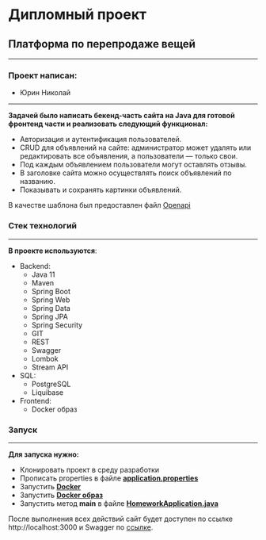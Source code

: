 # Дипломный проект
## Платформа по перепродаже вещей
***

### Проект написан:
* Юрин Николай
***
**Задачей было написать бекенд-часть сайта на Java для готовой фронтенд части и реализовать следующий функционал:**
* Авторизация и аутентификация пользователей. 
* CRUD для объявлений на сайте: администратор может удалять или редактировать все объявления, а пользователи — только свои. 
* Под каждым объявлением пользователи могут оставлять отзывы.
* В заголовке сайта можно осуществлять поиск объявлений по названию.
* Показывать и сохранять картинки объявлений.

В качестве шаблона был предоставлен файл [Openapi](openapi.yaml)

### Стек технологий
***
**В проекте используются**:

* Backend:
    - Java 11
    - Maven
    - Spring Boot
    - Spring Web
    - Spring Data
    - Spring JPA
    - Spring Security
    - GIT
    - REST
    - Swagger
    - Lombok
    - Stream API
* SQL:
    - PostgreSQL
    - Liquibase
* Frontend:
    - Docker образ

### Запуск
***

**Для запуска нужно:**
- Клонировать проект в среду разработки
- Прописать properties в файле **[application.properties](src/main/resources/application.properties)**
- Запустить **[Docker](https://www.docker.com)**
- Запустить **[Docker образ](https://drive.google.com/file/d/1UZTpeTAQpC4ANkHEFAGK2yjTFzZhXLPz/view)**
- Запустить метод **main** в файле **[HomeworkApplication.java](src/main/java/ru/skypro/homework/HomeworkApplication.java)**

После выполнения всех действий сайт будет доступен по ссылке http://localhost:3000 и Swagger по [ссылке](http://localhost:8080/swagger-ui/index.html#).
